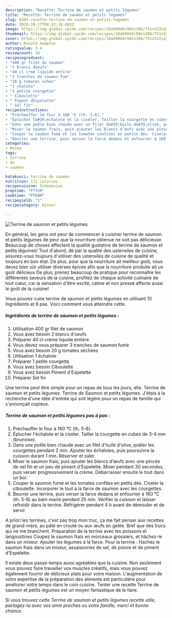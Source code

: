 ```yaml
---
description: "Recette: Terrine de saumon et petits légumes"
title: "Recette: Terrine de saumon et petits légumes"
slug: 6203-recette-terrine-de-saumon-et-petits-legumes
date: 2020-10-17T08:42:10.602Z
image: https://img-global.cpcdn.com/recipes/18a690ddc98e1306/751x532cq70/terrine-de-saumon-et-petits-legumes-photo-principale-de-la-recette.jpg
thumbnail: https://img-global.cpcdn.com/recipes/18a690ddc98e1306/751x532cq70/terrine-de-saumon-et-petits-legumes-photo-principale-de-la-recette.jpg
cover: https://img-global.cpcdn.com/recipes/18a690ddc98e1306/751x532cq70/terrine-de-saumon-et-petits-legumes-photo-principale-de-la-recette.jpg
author: Ronald Hampton
ratingvalue: 3.4
reviewcount: 10
recipeingredient:
- "400 gr filet de saumon"
- "2 blancs doeufs"
- "40 cl crme liquide entire"
- "3 tranches de saumon fum"
- "20 g tomates sches"
- "1 chalote"
- "1 petite courgette"
- " Ciboulette"
- " Piment dEspelette"
- " Sel fin"
recipeinstructions:
- "Préchauffer le four à 160 °C (th. 5-6)."
- "Éplucher l&#39;échalote et la ciseler. Tailler la courgette en cubes de 3-4 mm (brunoise)."
- "Dans une poêle bien chaude avec un filet d&#39;huile d&#39;olive, poêler les courgettes pendant 2 min. Ajouter les échalotes, puis poursuivre la cuisson durant 1 min. Réserver et saler."
- "Mixer le saumon frais, puis ajouter les blancs d’œufs avec une pincée de sel fin et un peu de piment d&#39;Espelette. Mixer pendant 30 secondes, puis verser progressivement la crème. Débarrasser ensuite le tout dans un bol."
- "Couper le saumon fumé et les tomates confites en petits dés. Ciseler la ciboulette. Incorporer le tout à la farce de saumon avec les courgettes."
- "Beurrer une terrine, puis verser la farce dedans et enfourner à 160 °C (th. 5-6) au bain-marie pendant 25 min. Vérifier la cuisson et laisser refroidir dans la terrine. Réfrigérer pendant 4 h avant de démouler et de servir."
categories:
- Resep
tags:
- terrine
- de
- saumon

katakunci: terrine de saumon 
nutrition: 111 calories
recipecuisine: Indonesian
preptime: "PT35M"
cooktime: "PT60M"
recipeyield: "1"
recipecategory: Dinner

---
```



![Terrine de saumon et petits légumes](https://img-global.cpcdn.com/recipes/18a690ddc98e1306/751x532cq70/terrine-de-saumon-et-petits-legumes-photo-principale-de-la-recette.jpg)

En général, les gens ont peur de commencer à cuisiner terrine de saumon et petits légumes de peur que la nourriture obtenue ne soit pas délicieuse. Beaucoup de choses affectent la qualité gustative de terrine de saumon et petits légumes! Tout d'abord, de par la qualité des ustensiles de cuisine, assurez-vous toujours d'utiliser des ustensiles de cuisine de qualité et toujours en bon état. De plus, pour que la nourriture ait meilleur goût, vous devez bien sûr utiliser diverses épices afin que la nourriture produite ait un goût délicieux De plus, prenez beaucoup de pratique pour reconnaître les différentes saveurs de la cuisine, profitez de chaque activité culinaire de tout cœur, car la sensation d'être excité, calme et non pressé affecte aussi le goût de la cuisine!

<!--inarticleads1-->

Vous pouvez cuire terrine de saumon et petits légumes en utilisant 10 Ingrédients et 6 pas. Voici comment vous atteindre cette.

##### Ingrédients de terrine de saumon et petits légumes :

1. Utilisation 400 gr filet de saumon
1. Vous avez besoin 2 blancs d&#39;oeufs
1. Préparer 40 cl crème liquide entière
1. Vous devez vous préparer 3 tranches de saumon fumé
1. Vous avez besoin 20 g tomates séchées
1. Utilisation 1 échalote
1. Préparer 1 petite courgette
1. Vous avez besoin  Ciboulette
1. Vous avez besoin  Piment d&#39;Espelette
1. Préparer  Sel fin


Une terrine peut être simple pour un repas de tous les jours, elle. Terrine de saumon et petits légumes. Terrine de Saumon et petits légumes. J&#39;étais à la recherche d&#39;une idée d&#39;entrée qui soit légère pour un repas de famille qui s&#39;annonçait copieux. 

<!--inarticleads2-->

##### Terrine de saumon et petits légumes pas à pas :

1. Préchauffer le four à 160 °C (th. 5-6).
1. Éplucher l&#39;échalote et la ciseler. Tailler la courgette en cubes de 3-4 mm (brunoise).
1. Dans une poêle bien chaude avec un filet d&#39;huile d&#39;olive, poêler les courgettes pendant 2 min. Ajouter les échalotes, puis poursuivre la cuisson durant 1 min. Réserver et saler.
1. Mixer le saumon frais, puis ajouter les blancs d’œufs avec une pincée de sel fin et un peu de piment d&#39;Espelette. Mixer pendant 30 secondes, puis verser progressivement la crème. Débarrasser ensuite le tout dans un bol.
1. Couper le saumon fumé et les tomates confites en petits dés. Ciseler la ciboulette. Incorporer le tout à la farce de saumon avec les courgettes.
1. Beurrer une terrine, puis verser la farce dedans et enfourner à 160 °C (th. 5-6) au bain-marie pendant 25 min. Vérifier la cuisson et laisser refroidir dans la terrine. Réfrigérer pendant 4 h avant de démouler et de servir.


A priori les terrines, c&#39;est pas trop mon truc, ça me fait penser aux recettes de grand-mère, au pâté en croute ou aux œufs en gelée. Bref que des trucs qui ne me branchent. Préparation de la terrine avec les poissons et langoustines Coupez le saumon frais en morceaux grossiers, et hâchez-le dans un mixeur. Ajouter les légumes à la farce. Pour la terrine : Hachez le saumon frais dans un mixeur, assaisonnez de sel, de poivre et de piment d&#39;Espelette. 

<!--inarticleads1-->

<p>
Il existe deux passe-temps aussi agréables que la cuisine. Non seulement vous pouvez faire travailler vos muscles créatifs, mais vous pouvez également fournir de délicieux plats pour votre maison. L'augmentation de votre expertise de la préparation des aliments est particulière pour améliorer votre temps dans le coin cuisine. Tenter une recette Terrine de saumon et petits légumes est un moyen fantastique de le faire.
</p>

<p>
<i>Si vous trouvez cette Terrine de saumon et petits légumes recette utile, partagez-la avec vos amis proches ou votre famille, merci et bonne chance.</i>
</p>

